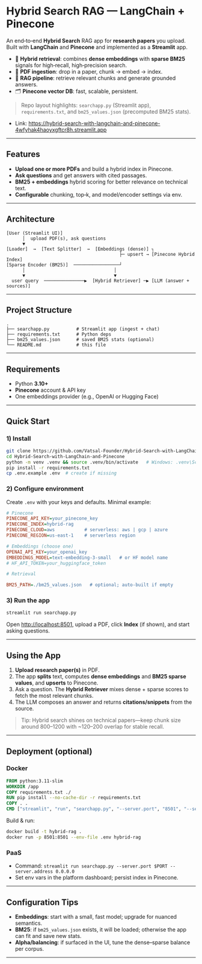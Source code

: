 # Hybrid Search RAG — LangChain + Pinecone 

An end‑to‑end **Hybrid Search** RAG app for **research papers** you upload. Built with **LangChain** and **Pinecone** and implemented as a **Streamlit** app.

* 🔎 **Hybrid retrieval**: combines **dense embeddings** with **sparse BM25** signals for high‑recall, high‑precision search.
* 📄 **PDF ingestion**: drop in a paper, chunk → embed → index.
* 🧠 **RAG pipeline**: retrieve relevant chunks and generate grounded answers.
* 🗂️ **Pinecone vector DB**: fast, scalable, persistent.

> Repo layout highlights: `searchapp.py` (Streamlit app), `requirements.txt`, and `bm25_values.json` (precomputed BM25 stats).

* Link: https://hybrid-search-with-langchain-and-pinecone-4wfyhak4haoyxgftcr8h.streamlit.app
---

## Features

* **Upload one or more PDFs** and build a hybrid index in Pinecone.
* **Ask questions** and get answers with cited passages.
* **BM25 + embeddings** hybrid scoring for better relevance on technical text.
* **Configurable** chunking, top‑k, and model/encoder settings via env.

---

## Architecture

```
[User (Streamlit UI)]
      │  upload PDF(s), ask questions
      ▼
[Loader]  →  [Text Splitter]  →  [Embeddings (dense)] ┐
                                          ├─ upsert → [Pinecone Hybrid Index]
[Sparse Encoder (BM25)]  ─────────────────┘
      │                                 │
      ▼                                 ▼
  user query  ───────────────▶  [Hybrid Retriever] ─▶ [LLM (answer + sources)]
```

---

## Project Structure

```
.
├── searchapp.py          # Streamlit app (ingest + chat)
├── requirements.txt      # Python deps
├── bm25_values.json      # saved BM25 stats (optional)
└── README.md             # this file
```

---

## Requirements

* Python **3.10+**
* **Pinecone** account & API key
* One embeddings provider (e.g., OpenAI or Hugging Face)

---

## Quick Start

### 1) Install

```bash
git clone https://github.com/Vatsal-Founder/Hybrid-Search-with-LangChain-and-Pinecone.git
cd Hybrid-Search-with-LangChain-and-Pinecone
python -m venv .venv && source .venv/bin/activate   # Windows: .venv\Scripts\activate
pip install -r requirements.txt
cp .env.example .env  # create if missing
```

### 2) Configure environment

Create `.env` with your keys and defaults. Minimal example:

```ini
# Pinecone
PINECONE_API_KEY=your_pinecone_key
PINECONE_INDEX=hybrid-rag
PINECONE_CLOUD=aws           # serverless: aws | gcp | azure
PINECONE_REGION=us-east-1    # serverless region

# Embeddings (choose one)
OPENAI_API_KEY=your_openai_key
EMBEDDINGS_MODEL=text-embedding-3-small   # or HF model name
# HF_API_TOKEN=your_huggingface_token

# Retrieval

BM25_PATH=./bm25_values.json   # optional; auto-built if empty
```

### 3) Run the app

```bash
streamlit run searchapp.py
```

Open [http://localhost:8501](http://localhost:8501), upload a PDF, click **Index** (if shown), and start asking questions.

---

## Using the App

1. **Upload research paper(s)** in PDF.
2. The app **splits** text, computes **dense embeddings** and **BM25 sparse values**, and **upserts** to Pinecone.
3. Ask a question. The **Hybrid Retriever** mixes dense + sparse scores to fetch the most relevant chunks.
4. The LLM composes an answer and returns **citations/snippets** from the source.

> Tip: Hybrid search shines on technical papers—keep chunk size around 800–1200 with \~120–200 overlap for stable recall.

---

## Deployment (optional)

### Docker

```dockerfile
FROM python:3.11-slim
WORKDIR /app
COPY requirements.txt ./
RUN pip install --no-cache-dir -r requirements.txt
COPY . .
CMD ["streamlit", "run", "searchapp.py", "--server.port", "8501", "--server.address", "0.0.0.0"]
```

Build & run:

```bash
docker build -t hybrid-rag .
docker run -p 8501:8501 --env-file .env hybrid-rag
```

### PaaS

* Command: `streamlit run searchapp.py --server.port $PORT --server.address 0.0.0.0`
* Set env vars in the platform dashboard; persist index in Pinecone.

---

## Configuration Tips

* **Embeddings**: start with a small, fast model; upgrade for nuanced semantics.
* **BM25**: if `bm25_values.json` exists, it will be loaded; otherwise the app can fit and save new stats.
* **Alpha/balancing**: if surfaced in the UI, tune the dense–sparse balance per corpus.

---

